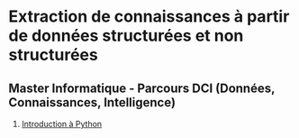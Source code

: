 # Extraction de connaissances à partir de données structurées et non structurées

## Master Informatique - Parcours DCI (Données, Connaissances, Intelligence)

1. [Introduction à Python](seance1-intro-python)

<!--

    - [correction](seance1-correction.html)
2. [Manipulation et Visualisation de données](seance2-stat-python)
    - [correction](seance2-correction.html)
3. [Représentation multidimensionnelle via l'ACP](seance3-acp.html)
    - [sous `python`](seance3-acp-python.html)
    - [correction](seance3-correction.html)
4. [Classification avec CAH et k-means](seance4-classif.html)
    - [sous `python`](seance4-classif-python.html)
    - [correction](seance4-correction.html)
5. [Application sur données réelles](seance5-donnees-reelles.html)
    - [correction](seance5-correction.html)
6. [Modélisation via régression](seance6-reglog.html)
    - [sous `python`](seance6-reglog-python.html)
    - [correction](seance6-correction.html)
7. [Modélisation via d'autres modèles](seance7-autres-python.html)
    - [correction](seance7-correction.html)

- [Sujet du TP](sujet-tp.html)

-->

<!--
Lien vers les plateformes de l'UFR Math-Info : 
- [JupyterHub](https://jupyter.ens.math-info.univ-paris5.fr/)
- [RStudio](https://rstudio.ens.math-info.univ-paris5.fr/)
-->

<!--
10 séances de 3 heures avec comme sujet : dataming/textmining
sous python ?

3. Analyse de données (ACP, AFC...)
4. Clustering
5. Scoring via régression logistique (?)
6. Arbres de décision
7. Règles d'association
8. Réseaux de neurones (MLP)
9. Evaluation
-->
